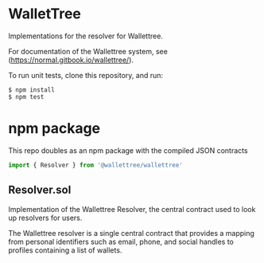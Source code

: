 # WalletTree

Implementations for the resolver for Wallettree.

For documentation of the Wallettree system, see (https://normal.gitbook.io/wallettree/).

To run unit tests, clone this repository, and run:

    $ npm install
    $ npm test

# npm package

This repo doubles as an npm package with the compiled JSON contracts

```js
import { Resolver } from '@wallettree/wallettree'
```

## Resolver.sol

Implementation of the Wallettree Resolver, the central contract used to look up resolvers for users. 

The Wallettree resolver is a single central contract that provides a mapping from personal identifiers such as email, phone, and social handles to profiles containing a list of wallets.